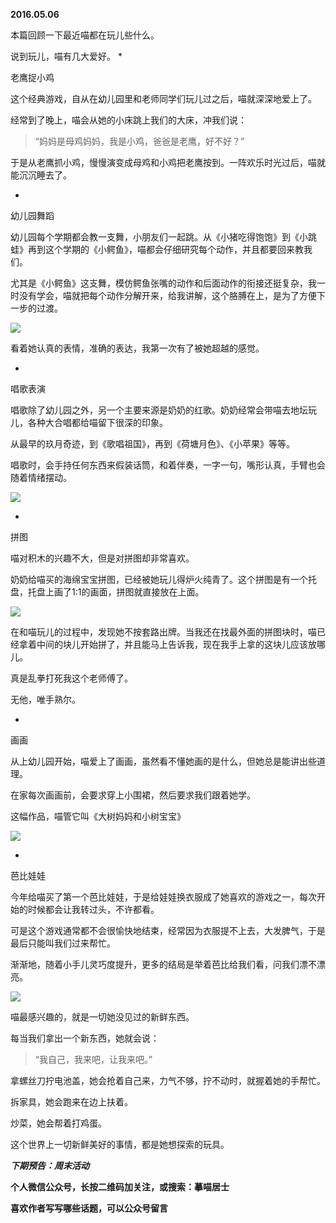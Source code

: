 
          
            
**2016.05.06**

本篇回顾一下最近喵都在玩儿些什么。

说到玩儿，喵有几大爱好。
* 

老鹰捉小鸡

这个经典游戏，自从在幼儿园里和老师同学们玩儿过之后，喵就深深地爱上了。

经常到了晚上，喵会从她的小床跳上我们的大床，冲我们说：
>“妈妈是母鸡妈妈，我是小鸡，爸爸是老鹰，好不好？”



于是从老鹰抓小鸡，慢慢演变成母鸡和小鸡把老鹰按到。一阵欢乐时光过后，喵就能沉沉睡去了。

* 

幼儿园舞蹈

幼儿园每个学期都会教一支舞，小朋友们一起跳。从《小猪吃得饱饱》到《小跳蛙》再到这个学期的《小鳄鱼》，喵都会仔细研究每个动作，并且都要回来教我们。

尤其是《小鳄鱼》这支舞，模仿鳄鱼张嘴的动作和后面动作的衔接还挺复杂，我一时没有学会，喵就把每个动作分解开来，给我讲解，这个胳膊在上，是为了方便下一步的过渡。



![](//upload-images.jianshu.io/upload_images/51001-a5207a0d12495e41.jpg)




看着她认真的表情，准确的表达，我第一次有了被她超越的感觉。

* 

唱歌表演

唱歌除了幼儿园之外，另一个主要来源是奶奶的红歌。奶奶经常会带喵去地坛玩儿，各种大合唱都给喵留下很深的印象。

从最早的玖月奇迹，到《歌唱祖国》，再到《荷塘月色》、《小苹果》等等。

唱歌时，会手持任何东西来假装话筒，和着伴奏，一字一句，嘴形认真，手臂也会随着情绪摆动。



![](//upload-images.jianshu.io/upload_images/51001-a4812b09d45c7db1.jpg)




* 

拼图

喵对积木的兴趣不大，但是对拼图却非常喜欢。

奶奶给喵买的海绵宝宝拼图，已经被她玩儿得炉火纯青了。这个拼图是有一个托盘，托盘上画了1:1的画面，拼图就直接放在上面。



![](//upload-images.jianshu.io/upload_images/51001-411b7a2b2c8fc65e.jpg)




在和喵玩儿的过程中，发现她不按套路出牌。当我还在找最外面的拼图块时，喵已经拿着中间的块儿开始拼了，并且能马上告诉我，现在我手上拿的这块儿应该放哪儿。

真是乱拳打死我这个老师傅了。

无他，唯手熟尔。

* 

画画

从上幼儿园开始，喵爱上了画画，虽然看不懂她画的是什么，但她总是能讲出些道理。

在家每次画画前，会要求穿上小围裙，然后要求我们跟着她学。

这幅作品，喵管它叫《大树妈妈和小树宝宝》



![](//upload-images.jianshu.io/upload_images/51001-9a2329264a51e49a.jpg)




* 

芭比娃娃

今年给喵买了第一个芭比娃娃，于是给娃娃换衣服成了她喜欢的游戏之一，每次开始的时候都会让我转过头，不许都看。

可是这个游戏通常都不会很愉快地结束，经常因为衣服提不上去，大发脾气，于是最后只能叫我们过来帮忙。

渐渐地，随着小手儿灵巧度提升，更多的结局是举着芭比给我们看，问我们漂不漂亮。



![](//upload-images.jianshu.io/upload_images/51001-8307392f6656c5e5.jpg)






喵最感兴趣的，就是一切她没见过的新鲜东西。

每当我们拿出一个新东西，她就会说：
>“我自己，我来吧，让我来吧。”



拿螺丝刀拧电池盖，她会抢着自己来，力气不够，拧不动时，就握着她的手帮忙。

拆家具，她会跑来在边上扶着。

炒菜，她会帮着打鸡蛋。

这个世界上一切新鲜美好的事情，都是她想探索的玩具。


***下期预告：周末活动***


**个人微信公众号，长按二维码加关注，或搜索：摹喵居士**

**喜欢作者写写哪些话题，可以公众号留言**




          
        